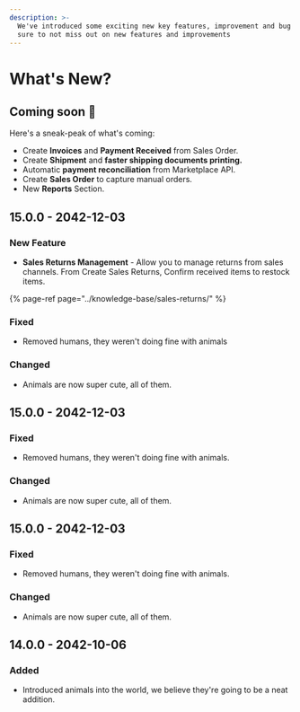 ```yaml
---
description: >-
  We've introduced some exciting new key features, improvement and bug fixes. Be
  sure to not miss out on new features and improvements
---
```


# What's New?

## Coming soon 🚀

Here's a sneak-peak of what's coming:

* Create **Invoices** and **Payment Received** from Sales Order.
* Create **Shipment** and ****faster **shipping documents** printing**.**
* Automatic **payment reconciliation** from Marketplace API.
* Create **Sales Order** to capture manual orders.
* New **Reports** Section.

## 15.0.0 - 2042-12-03

### New Feature

* **Sales Returns Management** - Allow you to manage returns from sales channels. From Create Sales Returns, Confirm received items to restock items.

{% page-ref page="../knowledge-base/sales-returns/" %}

### Fixed

* Removed humans, they weren't doing fine with animals

### Changed

* Animals are now super cute, all of them.

## 15.0.0 - 2042-12-03

### Fixed

* Removed humans, they weren't doing fine with animals.

### Changed

* Animals are now super cute, all of them.

## 15.0.0 - 2042-12-03

### Fixed

* Removed humans, they weren't doing fine with animals.

### Changed

* Animals are now super cute, all of them.

## 14.0.0 - 2042-10-06

### Added

* Introduced animals into the world, we believe they're going to be a neat addition.



